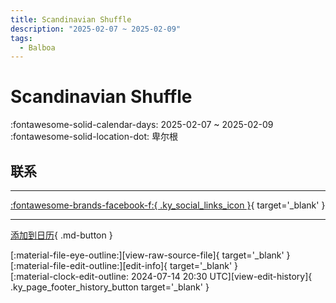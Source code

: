```yaml
---
title: Scandinavian Shuffle
description: "2025-02-07 ~ 2025-02-09"
tags:
  - Balboa
---
```


# Scandinavian Shuffle 

:fontawesome-solid-calendar-days: 2025-02-07 ~ 2025-02-09  
:fontawesome-solid-location-dot: 卑尔根  

## 联系


---

 [:fontawesome-brands-facebook-f:{ .ky_social_links_icon }](https://www.facebook.com/events/s/scandinavian-shuffle-2025/1851242205320850){ target='_blank' }

---

[添加到日历](https://swing.news/ics/zh-Hans/2025/no/scandinavian-shuffle-2025.ics){ .md-button }

<div class="ky_page_footer" markdown>
<div class="ky_page_footer_trailing" markdown="span">
[:material-file-eye-outline:][view-raw-source-file]{ target='_blank' }
[:material-file-edit-outline:][edit-info]{ target='_blank' }
</div>
<div class="ky_page_footer_leading" markdown="span">
[:material-clock-edit-outline: 2024-07-14 20:30 UTC][view-edit-history]{ .ky_page_footer_history_button target='_blank' }
</div>
</div>

[view-raw-source-file]: https://github.com/swingdance/events/blob/main/2025/no/scandinavian-shuffle-2025.json "查看原始源文件"
[edit-info]: https://github.com/swingdance/events/issues/new?assignees=&labels=update+event&projects=&template=03-update_entity.yml&title=%5B2025%2Fno%5D%20Scandinavian%20Shuffle&region=no&year=2025&id=scandinavian-shuffle-2025&name=Scandinavian%20Shuffle&org_id= "编辑信息"

[view-edit-history]: https://github.com/swingdance/events/commits/main/2025/no/scandinavian-shuffle-2025.json "查看编辑历史"
